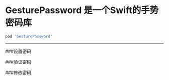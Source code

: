 # GesturePassword 是一个Swift的手势密码库
>
```ruby
pod 'GesturePassword'
```


***

###设置密码


###验证密码

###修改密码
